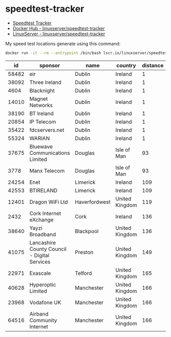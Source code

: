 # speedtest-tracker

- [Speedtest Tracker](https://docs.speedtest-tracker.dev)
- [Docker Hub - linuxserver/speedtest-tracker](https://hub.docker.com/r/linuxserver/speedtest-tracker)
- [LinuxServer - linuxserver/speedtest-tracker](https://docs.linuxserver.io/images/docker-speedtest-tracker)

My speed test locations generate using this command:

```sh
docker run -it --rm --entrypoint /bin/bash lscr.io/linuxserver/speedtest-tracker:latest list-servers
```

| id    | sponsor                                      | name          | country        | distance |
|-------|----------------------------------------------|---------------|----------------|----------|
| 58482 | eir                                          | Dublin        | Ireland        | 1        |
| 38092 | Three Ireland                                | Dublin        | Ireland        | 1        |
| 4604  | Blacknight                                   | Dublin        | Ireland        | 1        |
| 14010 | Magnet Networks                              | Dublin        | Ireland        | 1        |
| 38190 | BT Ireland                                   | Dublin        | Ireland        | 1        |
| 20854 | IP Telecom                                   | Dublin        | Ireland        | 1        |
| 35422 | fdcservers.net                               | Dublin        | Ireland        | 1        |
| 55324 | WARIAN                                       | Dublin        | Ireland        | 1        |
| 37675 | Bluewave Communications Limited              | Douglas       | Isle of Man    | 93       |
| 3778  | Manx Telecom                                 | Douglas       | Isle of Man    | 93       |
| 24254 | Enet                                         | Limerick      | Ireland        | 109      |
| 42553 | BTIRELAND                                    | Limerick      | Ireland        | 109      |
| 12401 | Dragon WiFi Ltd                              | Haverfordwest | United Kingdom | 119      |
| 2432  | Cork Internet eXchange                       | Cork          | Ireland        | 136      |
| 38640 | Yayzi Broadband                              | Blackpool     | United Kingdom | 136      |
| 41075 | Lancashire County Council - Digital Services | Preston       | United Kingdom | 149      |
| 22971 | Exascale                                     | Telford       | United Kingdom | 165      |
| 40628 | Hyperoptic Limited                           | Manchester    | United Kingdom | 166      |
| 23968 | Vodafone UK                                  | Manchester    | United Kingdom | 166      |
| 64516 | Airband Community Internet                   | Manchester    | United Kingdom | 166      |
